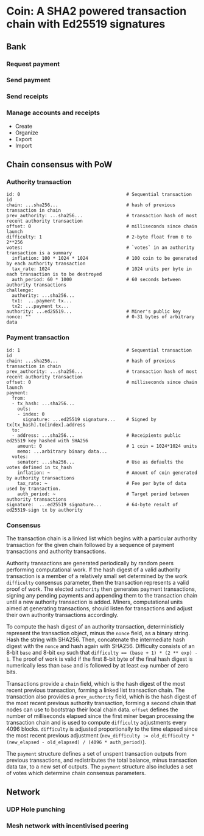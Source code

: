
# Coin: A SHA2 powered transaction chain with Ed25519 signatures

## Bank

### Request payment

### Send payment

### Send receipts

### Manage accounts and receipts

- Create
- Organize
- Export
- Import

## Chain consensus with PoW

### Authority transaction

    id: 0                                       # Sequential transaction id
    chain: ...sha256...                         # hash of previous transaction in chain
    prev_authority: ...sha256...                # transaction hash of most recent authority transaction
    offset: 0                                   # milliseconds since chain launch
    difficulty: 1                               # 2-byte float from 0 to 2**256
    votes:                                      # `votes` in an authority transaction is a summary
      inflation: 100 * 1024 * 1024              # 100 coin to be generated by each authority transaction
      tax_rate: 1024                            # 1024 units per byte in each transaction is to be destroyed
      auth_period: 60 * 1000                    # 60 seconds between authority transactions
    challenge:
      authority: ...sha256...
      tx1:  ...payment tx...
      tx2: ...payment tx...        
    authority: ...ed25519...                    # Miner's public key
    nonce: ""                                   # 0-31 bytes of arbitrary data
    
### Payment transaction

    id: 1                                       # Sequential transaction id
    chain: ...sha256...                         # hash of previous transaction in chain
    prev_authority: ...sha256...                # transaction hash of most recent authority transaction
    offset: 0                                   # milliseconds since chain launch
    payment:
      from:
      - tx_hash: ...sha256...
        outs:
        - index: 0
          signature: ...ed25519 signature...    # Signed by tx[tx_hash].to[index].address
      to:
      - address: ...sha256...                   # Receipients public ed25519 key hashed with SHA256
        amount: 0                               # 1 coin = 1024*1024 units
        memo: ...arbitrary binary data...
      votes:
        senator: ...sha256...                   # Use as defaults the votes defined in tx_hash 
        inflation: ~                            # Amount of coin generated by authority transactions
        tax_rate: ~                             # Fee per byte of data used by transaction.
        auth_period: ~                          # Target period between authority transactions
    signature:  ...ed25519 signature...         # 64-byte result of ed25519-sign tx by authority

### Consensus

The transaction chain is a linked list which begins with a particular authority transaction for the given chain followed by a sequence of payment transactions and authority transactions.

Authority transactions are generated periodically by random peers performing computational work.  If the hash digest of a valid authority transaction is a member of a relatively small set determined by the work `difficulty` consensus parameter, then the transaction represents a valid proof of work.  The elected `authority` then generates payment transactions, signing any pending payments and appending them to the transaction chain until a new authority transaction is added.  Miners, computational units aimed at generating transactions, should listen for transactions and adjust their own authority transactions accordingly.

To compute the hash digest of an authority transaction, deterministicly represent the transaction object, minus the `nonce` field, as a binary string.  Hash the string with SHA256.  Then, concatenate the intermediate hash digest with the `nonce` and hash again with SHA256.  Difficulty consists of an 8-bit `base` and 8-bit `exp` such that `difficulty == (base + 1) * (2 ** exp) - 1`.  The proof of work is valid if the first 8-bit byte of the final hash digest is numerically less than `base` and is followed by at least `exp` number of zero bits.

Transactions provide a `chain` field, which is the hash digest of the most recent previous transaction, forming a linked list transaction chain.  The transaction also provides a `prev_authority` field, which is the hash digest of the most recent previous authority transaction, forming a second chain that nodes can use to bootstrap their local chain data.  `offset` defines the number of milliseconds elapsed since the first miner began processing the transaction chain and is used to compute `difficulty` adjustments every 4096 blocks.  `difficulty` is adjusted proportionally to the time elapsed since the most recent previous adjustment (`new_difficulty := old_difficulty * (new_elapsed - old_elapsed) / (4096 * auth_period)`).

The `payment` structure defines a set of unspent transaction outputs from previous transactions, and redistributes the total balance, minus transaction data tax, to a new set of outputs.  The `payment` structure also includes a set of votes which determine chain consensus parameters.  



## Network

### UDP Hole punching

### Mesh network with incentivised peering
